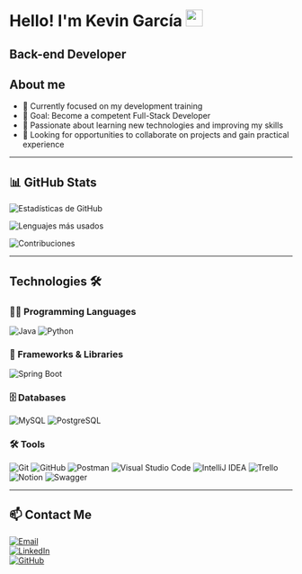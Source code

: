 <h1>Hello! I'm Kevin García <img src="https://raw.githubusercontent.com/iampavangandhi/iampavangandhi/master/gifs/Hi.gif" width="30px"></h1>

<h2>Back-end Developer</h2>

## About me
- 🌱 Currently focused on my development training
- 🎯 Goal: Become a competent Full-Stack Developer
- 🌟 Passionate about learning new technologies and improving my skills
- 🤝 Looking for opportunities to collaborate on projects and gain practical experience

---

## 📊 GitHub Stats
![Estadísticas de GitHub](https://github-readme-stats.vercel.app/api?username=Khawk2&show_icons=true&theme=radical)
<br/>

![Lenguajes más usados](https://github-readme-stats.vercel.app/api/top-langs/?username=Khawk2&layout=compact&theme=radical)
<br/>

![Contribuciones](https://github-readme-streak-stats.herokuapp.com/?user=Khawk2&theme=radical)

---

## Technologies 🛠️

### 🧑‍💻 Programming Languages
![Java](https://img.shields.io/badge/-Java-333333?style=flat&logo=openjdk)
![Python](https://img.shields.io/badge/-Python-333333?style=flat&logo=python)

### 🧩 Frameworks & Libraries
![Spring Boot](https://img.shields.io/badge/-Spring%20Boot-333333?style=flat&logo=springboot)

### 🗄️ Databases
![MySQL](https://img.shields.io/badge/-MySQL-333333?style=flat&logo=mysql)
![PostgreSQL](https://img.shields.io/badge/-PostgreSQL-333333?style=flat&logo=postgresql)

### 🛠️ Tools
![Git](https://img.shields.io/badge/-Git-333333?style=flat&logo=git)
![GitHub](https://img.shields.io/badge/-GitHub-333333?style=flat&logo=github)
![Postman](https://img.shields.io/badge/-Postman-333333?style=flat&logo=postman)
![Visual Studio Code](https://img.shields.io/badge/-Visual%20Studio%20Code-333333?style=flat&logo=visualstudiocode)
![IntelliJ IDEA](https://img.shields.io/badge/-IntelliJ%20IDEA-333333?style=flat&logo=intellijidea)
![Trello](https://img.shields.io/badge/-Trello-333333?style=flat&logo=trello)
![Notion](https://img.shields.io/badge/-Notion-333333?style=flat&logo=notion)
![Swagger](https://img.shields.io/badge/-Swagger-333333?style=flat&logo=swagger)

---

## 📫 Contact Me
<a href="mailto:ksalapeg.270700@gmail.com"><img alt="Email" src="https://img.shields.io/badge/Email-D14836?style=flat-square&logo=gmail&logoColor=white"></a>  
<a href="https://www.linkedin.com/in/kevin-alape/"><img alt="LinkedIn" src="https://img.shields.io/badge/LinkedIn-0A66C2?style=flat-square&logo=linkedin&logoColor=white"></a>  
<a href="https://github.com/Khawk2"><img alt="GitHub" src="https://img.shields.io/badge/GitHub-333333?style=flat-square&logo=github&logoColor=white"></a>  
